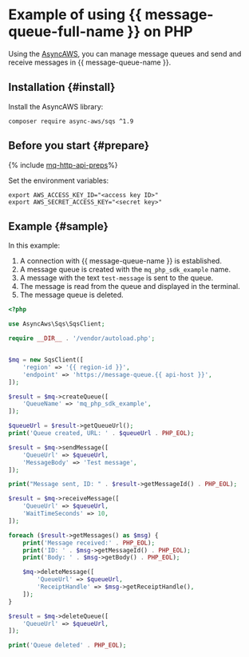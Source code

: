 # Example of using {{ message-queue-full-name }} on PHP

Using the [AsyncAWS](https://async-aws.com), you can manage message queues and send and receive messages in {{ message-queue-name }}.

## Installation {#install}

Install the AsyncAWS library:
```
composer require async-aws/sqs ^1.9
```
## Before you start {#prepare}

{% include [mq-http-api-preps](../_includes_service/mq-http-api-preps-sdk.md)%}

Set the environment variables:

```
export AWS_ACCESS_KEY_ID="<access key ID>"
export AWS_SECRET_ACCESS_KEY="<secret key>"
```

## Example {#sample}

In this example:

1. A connection with {{ message-queue-name }} is established.
1. A message queue is created with the `mq_php_sdk_example` name.
1. A message with the text `test-message` is sent to the queue.
1. The message is read from the queue and displayed in the terminal.
1. The message queue is deleted.

```php
<?php

use AsyncAws\Sqs\SqsClient;

require __DIR__ . '/vendor/autoload.php';


$mq = new SqsClient([
    'region' => '{{ region-id }}',
    'endpoint' => 'https://message-queue.{{ api-host }}',
]);

$result = $mq->createQueue([
    'QueueName' => 'mq_php_sdk_example',
]);

$queueUrl = $result->getQueueUrl();
print('Queue created, URL: ' . $queueUrl . PHP_EOL);

$result = $mq->sendMessage([
    'QueueUrl' => $queueUrl,
    'MessageBody' => 'Test message',
]);

print("Message sent, ID: " . $result->getMessageId() . PHP_EOL);

$result = $mq->receiveMessage([
    'QueueUrl' => $queueUrl,
    'WaitTimeSeconds' => 10,
]);

foreach ($result->getMessages() as $msg) {
    print('Message received:' . PHP_EOL);
    print('ID: ' . $msg->getMessageId() . PHP_EOL);
    print('Body: ' . $msg->getBody() . PHP_EOL);

    $mq->deleteMessage([
        'QueueUrl' => $queueUrl,
        'ReceiptHandle' => $msg->getReceiptHandle(),
    ]);
}

$result = $mq->deleteQueue([
    'QueueUrl' => $queueUrl,
]);

print('Queue deleted' . PHP_EOL);
```